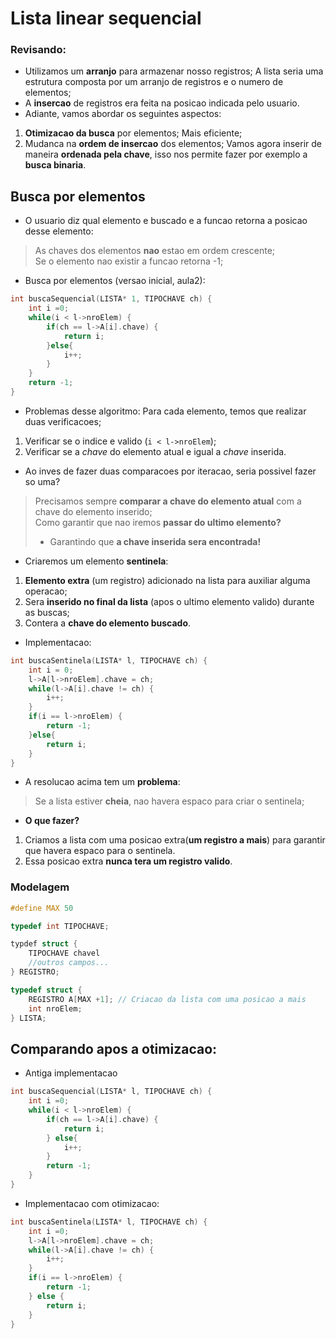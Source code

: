 # Lista linear sequencial
### Revisando:
- Utilizamos um **arranjo** para armazenar nosso registros; A lista seria uma estrutura composta por um arranjo de registros e o numero de elementos;
- A **insercao** de registros era feita na posicao indicada pelo usuario.
- Adiante, vamos abordar os seguintes aspectos:
1. **Otimizacao da busca** por elementos; Mais eficiente;
2. Mudanca na **ordem de insercao** dos elementos; Vamos agora inserir de maneira **ordenada pela chave**, isso nos permite fazer por exemplo a **busca binaria**.

## Busca por elementos
- O usuario diz qual elemento e buscado e a funcao retorna a posicao desse elemento:
> As chaves dos elementos **nao** estao em ordem crescente; <br>
> Se o elemento nao existir a funcao retorna -1;

- Busca por elementos (versao inicial, aula2):
```c++
int buscaSequencial(LISTA* 1, TIPOCHAVE ch) {
    int i =0;
    while(i < l->nroElem) {
        if(ch == l->A[i].chave) {
            return i;
        }else{
            i++;
        }
    }
    return -1;
}
```
- Problemas desse algoritmo: Para cada elemento, temos que realizar duas verificacoes;
1.  Verificar se o indice e valido (`i < l->nroElem`);
2.  Verificar se a _chave_ do elemento atual e igual a _chave_ inserida.
- Ao inves de fazer duas comparacoes por iteracao, seria possivel fazer so uma?
> Precisamos sempre **comparar a chave do elemento atual** com a chave do elemento inserido; <br>
> Como garantir que nao iremos **passar do ultimo elemento?** <br>
> - Garantindo que **a chave inserida sera encontrada!**

- Criaremos um elemento **sentinela**:
1. **Elemento extra** (um registro) adicionado na lista para auxiliar alguma operacao;
2. Sera **inserido no final da lista** (apos o ultimo elemento valido) durante as buscas;
3. Contera a **chave do elemento buscado**.
- Implementacao:
```c++
int buscaSentinela(LISTA* l, TIPOCHAVE ch) {
    int i = 0;
    l->A[l->nroElem].chave = ch;
    while(l->A[i].chave != ch) {
        i++;
    }
    if(i == l->nroElem) {
        return -1;
    }else{
        return i;
    }
}
```
- A resolucao acima tem um **problema**:
> Se a lista estiver **cheia**, nao havera espaco para criar o sentinela;
- **O que fazer?**
1. Criamos a lista com uma posicao extra(**um registro a mais**) para garantir que havera espaco para o sentinela.
2. Essa posicao extra **nunca tera um registro valido**.
### Modelagem
```c++
#define MAX 50

typedef int TIPOCHAVE;

typdef struct {
    TIPOCHAVE chavel
    //outros campos...
} REGISTRO;

typedef struct {
    REGISTRO A[MAX +1]; // Criacao da lista com uma posicao a mais
    int nroElem;
} LISTA;
```

## Comparando apos a otimizacao:
- Antiga implementacao
```c++
int buscaSequencial(LISTA* l, TIPOCHAVE ch) {
    int i =0;
    while(i < l->nroElem) {
        if(ch == l->A[i].chave) {
            return i;
        } else{
            i++;
        }
        return -1;   
    }
}
```
- Implementacao com otimizacao:
```c++
int buscaSentinela(LISTA* l, TIPOCHAVE ch) {
    int i =0;
    l->A[l->nroElem].chave = ch;
    while(l->A[i].chave != ch) {
        i++;
    }
    if(i == l->nroElem) {
        return -1;
    } else {
        return i;
    }
}
```
